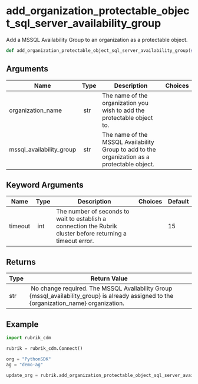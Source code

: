 # add_organization_protectable_object_sql_server_availability_group

Add a MSSQL Availability Group to an organization as a protectable object.

```py
def add_organization_protectable_object_sql_server_availability_group(self, organization_name, mssql_availability_group, timeout=15):
```

## Arguments

| Name        | Type | Description                                                                 | Choices |
|-------------|------|-----------------------------------------------------------------------------|---------|
| organization_name  | str | The name of the organization you wish to add the protectable object to. |  |
| mssql_availability_group  | str | The name of the MSSQL Availability Group to add to the organization as a protectable object. |  |

## Keyword Arguments

| Name        | Type | Description                                                                 | Choices | Default |
|-------------|------|-----------------------------------------------------------------------------|---------|---------|
| timeout  | int | The number of seconds to wait to establish a connection the Rubrik cluster before returning a timeout error.  |  | 15 |

## Returns

| Type | Return Value                                                                                  |
|------|-----------------------------------------------------------------------------------------------|
| str | No change required. The MSSQL Availability Group {mssql_availability_group} is already assigned to the {organization_name} organization. |

## Example

```py
import rubrik_cdm

rubrik = rubrik_cdm.Connect()

org = "PythonSDK"
ag = "demo-ag"

update_org = rubrik.add_organization_protectable_object_sql_server_availability_group(org, ag)
```
